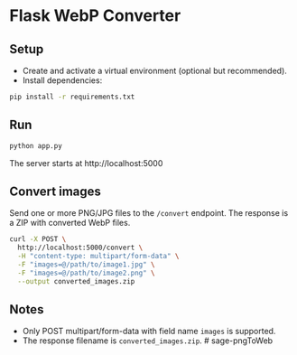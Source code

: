 # Flask WebP Converter

## Setup

- Create and activate a virtual environment (optional but recommended).
- Install dependencies:

```bash
pip install -r requirements.txt
```

## Run

```bash
python app.py
```

The server starts at http://localhost:5000

## Convert images

Send one or more PNG/JPG files to the `/convert` endpoint. The response is a ZIP with converted WebP files.

```bash
curl -X POST \
  http://localhost:5000/convert \
  -H "content-type: multipart/form-data" \
  -F "images=@/path/to/image1.jpg" \
  -F "images=@/path/to/image2.png" \
  --output converted_images.zip
```

## Notes

- Only POST multipart/form-data with field name `images` is supported.
- The response filename is `converted_images.zip`.
#   s a g e - p n g T o W e b  
 